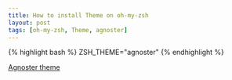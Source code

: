 ```yaml
---
title: How to install Theme on oh-my-zsh
layout: post
tags: [oh-my-zsh, Theme, agnoster]
---
```


{% highlight bash %}
  ZSH_THEME="agnoster"
{% endhighlight %}

[Agnoster theme](https://github.com/agnoster/agnoster-zsh-theme)




